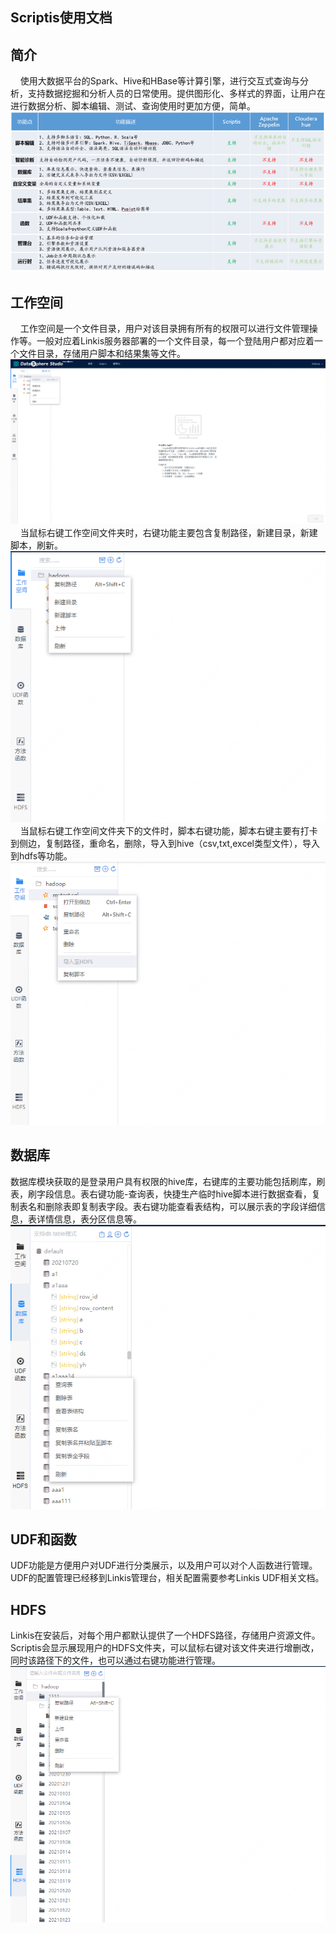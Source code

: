 Scriptis使用文档
------
## 简介
&nbsp;&nbsp;&nbsp;&nbsp;使用大数据平台的Spark、Hive和HBase等计算引擎，进行交互式查询与分析，支持数据挖掘和分析人员的日常使用。提供图形化、多样式的界面，让用户在进行数据分析、脚本编辑、测试、查询使用时更加方便，简单。
![](./images/scriptis.png)

## 工作空间
&nbsp;&nbsp;&nbsp;&nbsp;工作空间是一个文件目录，用户对该目录拥有所有的权限可以进行文件管理操作等。一般对应着Linkis服务器部署的一个文件目录，每一个登陆用户都对应着一个文件目录，存储用户脚本和结果集等文件。
![](./images/scriptis_workspace.png)
&nbsp;&nbsp;&nbsp;&nbsp;当鼠标右键工作空间文件夹时，右键功能主要包含复制路径，新建目录，新建脚本，刷新。
![](./images/scriptis_workspace_dir.png)
&nbsp;&nbsp;&nbsp;&nbsp;当鼠标右键工作空间文件夹下的文件时，脚本右键功能，脚本右键主要有打卡到侧边，复制路径，重命名，删除，导入到hive（csv,txt,excel类型文件），导入到hdfs等功能。
![](./images/scriptis_workspace_file.png)
## 数据库
数据库模块获取的是登录用户具有权限的hive库，右键库的主要功能包括刷库，刷表，刷字段信息。表右键功能-查询表，快捷生产临时hive脚本进行数据查看，复制表名和删除表即复制表字段。表右键功能查看表结构，可以展示表的字段详细信息，表详情信息，表分区信息等。
![](./images/scriptis_database.png)
## UDF和函数
 UDF功能是方便用户对UDF进行分类展示，以及用户可以对个人函数进行管理。UDF的配置管理已经移到Linkis管理台，相关配置需要参考Linkis UDF相关文档。

## HDFS
Linkis在安装后，对每个用户都默认提供了一个HDFS路径，存储用户资源文件。Scriptis会显示展现用户的HDFS文件夹，可以鼠标右键对该文件夹进行增删改，同时该路径下的文件，也可以通过右键功能进行管理。
![](./images/scriptis_hdfs.png)
